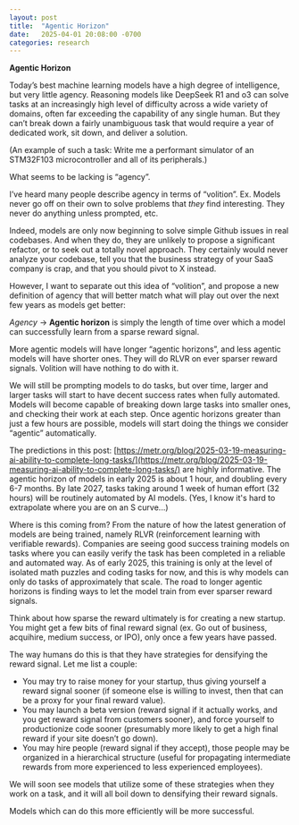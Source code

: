 ```yaml
---
layout: post
title:  "Agentic Horizon"
date:   2025-04-01 20:08:00 -0700
categories: research
---
```

**Agentic Horizon**

Today’s best machine learning models have a high degree of intelligence, but very little agency. Reasoning models like DeepSeek R1 and o3 can solve tasks at an increasingly high level of difficulty across a wide variety of domains, often far exceeding the capability of any single human. But they can’t break down a fairly unambiguous task that would require a year of dedicated work, sit down, and deliver a solution.

(An example of such a task: Write me a performant simulator of an STM32F103 microcontroller and all of its peripherals.) 

What seems to be lacking is “agency”. 

I’ve heard many people describe agency in terms of “volition”. Ex. Models never go off on their own to solve problems that *they* find interesting. They never do anything unless prompted, etc.

Indeed, models are only now beginning to solve simple Github issues in real codebases. And when they do, they are unlikely to propose a significant refactor, or to seek out a totally novel approach. They certainly would never analyze your codebase, tell you that the business strategy of your SaaS company is crap, and that you should pivot to X instead.

However, I want to separate out this idea of “volition”, and propose a new definition of agency that will better match what will play out over the next few years as models get better:

*Agency* → **Agentic horizon** is simply the length of time over which a model can successfully learn from a sparse reward signal.

More agentic models will have longer “agentic horizons”, and less agentic models will have shorter ones. They will do RLVR on ever sparser reward signals. Volition will have nothing to do with it.

We will still be prompting models to do tasks, but over time, larger and larger tasks will start to have decent success rates when fully automated. Models will become capable of breaking down large tasks into smaller ones, and checking their work at each step. Once agentic horizons greater than just a few hours are possible, models will start doing the things we consider “agentic” automatically.

The predictions in this post: [https://metr.org/blog/2025-03-19-measuring-ai-ability-to-complete-long-tasks/](https://metr.org/blog/2025-03-19-measuring-ai-ability-to-complete-long-tasks/) are highly informative. The agentic horizon of models in early 2025 is about 1 hour, and doubling every 6-7 months. By late 2027, tasks taking around 1 week of human effort (32 hours) will be routinely automated by AI models. (Yes, I know it's hard to extrapolate where you are on an S curve...)

Where is this coming from? From the nature of how the latest generation of models are being trained, namely RLVR (reinforcement learning with verifiable rewards). Companies are seeing good success training models on tasks where you can easily verify the task has been completed in a reliable and automated way. As of early 2025, this training is only at the level of isolated math puzzles and coding tasks for now, and this is why models can only do tasks of approximately that scale. The road to longer agentic horizons is finding ways to let the model train from ever sparser reward signals.

Think about how sparse the reward ultimately is for creating a new startup. You might get a few bits of final reward signal (ex. Go out of business, acquihire, medium success, or IPO), only once a few years have passed.

The way humans do this is that they have strategies for densifying the reward signal. Let me list a couple:
  - You may try to raise money for your startup, thus giving yourself a reward signal sooner (if someone else is willing to invest, then that can be a proxy for your final reward value).
  - You may launch a beta version (reward signal if it actually works, and you get reward signal from customers sooner), and force yourself to productionize code sooner (presumably more likely to get a high final reward if your site doesn’t go down).
  - You may hire people (reward signal if they accept), those people may be organized in a hierarchical structure (useful for propagating intermediate rewards from more experienced to less experienced employees).

We will soon see models that utilize some of these strategies when they work on a task, and it will all boil down to densifying their reward signals.

Models which can do this more efficiently will be more successful.
